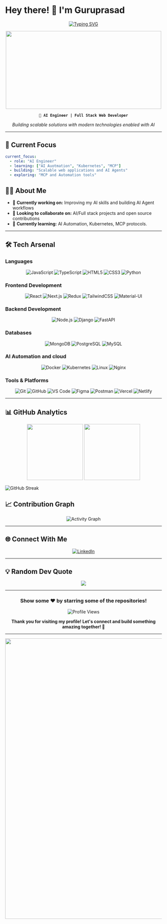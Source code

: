 # Hey there! 👋 I'm Guruprasad

<div align="center">

[![Typing SVG](https://readme-typing-svg.herokuapp.com?font=Fira+Code&weight=600&size=28&pause=1000&color=FF6B6B&background=00000000&center=true&vCenter=true&random=false&width=600&lines=Full+Stack+Developer;AI+Engineer;Problem+Solver;Open+Source+Contributor)](https://git.io/typing-svg)

<img src="https://user-images.githubusercontent.com/74038190/225813708-98b745f2-7d22-48cf-9150-083f1b00d6c9.gif" width="500" height="250"/>

**`🚀 AI Engineer | Full Stack Web Developer`**

*Building scalable solutions with modern technologies enabled with AI*

</div>

---

## 🎯 Current Focus

```yaml
current_focus:
  - role: "AI Engineer"
  - learning: ["AI Auotmation", "Kubernetes", "MCP"]
  - building: "Scalable web applications and AI Agents"
  - exploring: "MCP and Automation tools"
```

## 🙋‍♂️ About Me

- 🔭 **Currently working on:** Improving my AI skills and building AI Agent workflows
- 👯 **Looking to collaborate on:** AI/Full stack projects and open source contributions  
- 🌱 **Currently learning:** AI Automation, Kubernetes, MCP protocols.

---

## 🛠️ Tech Arsenal

### **Languages**
<div align="center">

![JavaScript](https://skillicons.dev/icons?i=js)
![TypeScript](https://skillicons.dev/icons?i=ts)
![HTML5](https://skillicons.dev/icons?i=html)
![CSS3](https://skillicons.dev/icons?i=css)
![Python](https://skillicons.dev/icons?i=python)

</div>

### **Frontend Development**
<div align="center">

![React](https://skillicons.dev/icons?i=react)
![Next.js](https://skillicons.dev/icons?i=nextjs)
![Redux](https://skillicons.dev/icons?i=redux)
![TailwindCSS](https://skillicons.dev/icons?i=tailwind)
![Material-UI](https://skillicons.dev/icons?i=materialui)

</div>

### **Backend Development**
<div align="center">

![Node.js](https://skillicons.dev/icons?i=nodejs)
![Django](https://skillicons.dev/icons?i=django)
![FastAPI](https://skillicons.dev/icons?i=fastapi)

</div>

### **Databases**
<div align="center">

![MongoDB](https://skillicons.dev/icons?i=mongodb)
![PostgreSQL](https://skillicons.dev/icons?i=postgres)
![MySQL](https://skillicons.dev/icons?i=mysql)

</div>

### **AI Automation and cloud**
<div align="center">

![Docker](https://skillicons.dev/icons?i=docker)
![Kubernetes](https://img.shields.io/badge/kubernetes-%23326ce5.svg?style=for-the-badge&logo=kubernetes&logoColor=white)
![Linux](https://skillicons.dev/icons?i=linux)
![Nginx](https://skillicons.dev/icons?i=nginx)

</div>

### **Tools & Platforms**
<div align="center">

![Git](https://skillicons.dev/icons?i=git)
![GitHub](https://skillicons.dev/icons?i=github)
![VS Code](https://skillicons.dev/icons?i=vscode)
![Figma](https://skillicons.dev/icons?i=figma)
![Postman](https://skillicons.dev/icons?i=postman)
![Vercel](https://skillicons.dev/icons?i=vercel)
![Netlify](https://skillicons.dev/icons?i=netlify)

</div>

---

## 📊 GitHub Analytics

<div align="center">
  
<img height="180em" src="https://github-readme-stats.vercel.app/api?username=Prasadguru07&show_icons=true&theme=tokyonight&include_all_commits=true&count_private=true&hide_border=true&bg_color=0D1117&title_color=FF6B6B&icon_color=FF6B6B&text_color=FFF&ring_color=FF6B6B"/>

<img height="180em" src="https://github-readme-stats.vercel.app/api/top-langs/?username=Prasadguru07&layout=compact&langs_count=8&theme=tokyonight&hide_border=true&bg_color=0D1117&title_color=FF6B6B&text_color=FFF"/>

</div>

![GitHub Streak](https://github-readme-streak-stats.herokuapp.com/?user=Prasadguru07&theme=tokyonight&hide_border=true&background=0D1117&stroke=FF6B6B&ring=FF6B6B&fire=FF6B6B&currStreakLabel=FF6B6B)

</div>


## 📈 Contribution Graph

<div align="center">

![Activity Graph](https://github-readme-activity-graph.vercel.app/graph?username=Prasadguru07&bg_color=0D1117&color=FF6B6B&line=FF6B6B&point=FFFFFF&area=true&hide_border=true)

</div>


---

## 🌐 Connect With Me

<div align="center">

[![LinkedIn](https://img.shields.io/badge/LinkedIn-%230077B5.svg?style=for-the-badge&logo=linkedin&logoColor=white)](https://www.linkedin.com/in/guruprasad2903/)

</div>

---


## 💡 Random Dev Quote

<div align="center">

![](https://quotes-github-readme.vercel.app/api?type=horizontal&theme=tokyonight&border=true)

</div>

---

<div align="center">

### Show some ❤️ by starring some of the repositories!

![Profile Views](https://komarev.com/ghpvc/?username=bhavyabhut&color=ff6b6b&style=for-the-badge&label=PROFILE+VIEWS)

**Thank you for visiting my profile! Let's connect and build something amazing together! 🚀**

</div>

---

<div align="center">
  <img src="https://user-images.githubusercontent.com/74038190/212284100-561aa473-3905-4a80-b561-0d28506553ee.gif" width="900">
</div>
